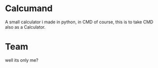 # Calcumand
A small calculator i made in python, in CMD of course, this is to take CMD also as a Calculator.
# Team
well its only me?
